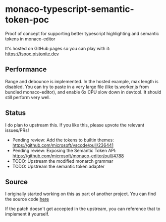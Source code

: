 # monaco-typescript-semantic-token-poc
Proof of concept for supporting better typescript highlighting and semantic tokens in monaco-editor

It's hosted on GitHub pages so you can play with it: https://tspoc.pistonite.dev

## Performance
Range and debounce is implemented. In the hosted example, max length is disabled. You can try
to paste in a very large file (like ts.worker.js from bundled monaco-editor), and enable 6x CPU slow
down in devtool. It should still perform very well.

## Status
I do plan to upstream this. If you like this, please upvote the relevant issues/PRs!

- Pending review: Add the tokens to builtin themes: https://github.com/microsoft/vscode/pull/236441
- Pending review: Exposing the Semantic Token API: https://github.com/microsoft/monaco-editor/pull/4788
- TODO: Upstream the modified monarch grammar
- TODO: Upstream the semantic token adapter

## Source
I originally started working on this as part of another project. You can find the source code
[here](https://github.com/Pistonite/botw-ist/tree/9b28fc625382a09bbecf751a11b0f2c9bc5c195b/packages/monaco-typescript-contrib/src)

If the patch doesn't get accepted in the upstream, you can reference that to implement it yourself.
